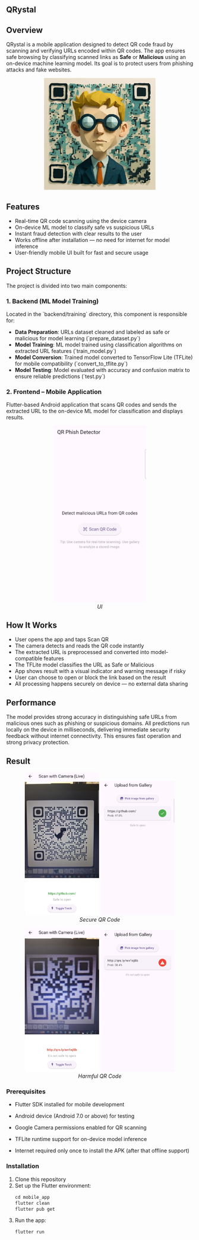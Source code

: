 ## **QRystal**

##  Overview

QRystal is a mobile application designed to detect QR code fraud by scanning and verifying URLs encoded within QR codes. The app ensures safe browsing by classifying scanned links as **Safe** or **Malicious** using an on-device machine learning model. Its goal is to protect users from phishing attacks and fake websites.

<p align="center">
  <img src="resources/logo.jpeg" alt="App Logo" width="300">
  <br>
  
</p>

## Features



*    Real-time QR code scanning using the device camera
*    On-device ML model to classify safe vs suspicious URLs
*    Instant fraud detection with clear results to the user
*    Works offline after installation — no need for internet for model inference
*    User-friendly mobile UI built for fast and secure usage


## Project Structure

The project is divided into two main components:

### 1. Backend (ML Model Training)

Located in the \`backend/training\` directory, this component is responsible for:

- **Data Preparation**: URLs dataset cleaned and labeled as safe or malicious for model learning (\`prepare_dataset.py\`)
- **Model Training**: ML model trained using classification algorithms on extracted URL features (\`train_model.py\`)
- **Model Conversion**: Trained model converted to TensorFlow Lite (TFLite) for mobile compatibility (\`convert_to_tflite.py\`)
- **Model Testing**: Model evaluated with accuracy and confusion matrix to ensure reliable predictions (\`test.py\`)


### 2. Frontend – Mobile Application

Flutter-based Android application that scans QR codes and sends the extracted URL to the on-device ML model for classification and displays results.
<p align="center">
  <img src="resources/UI.jpg" alt="Safe URL Result" width="250">
  <br>
  <em>UI</em>
</p>


## How It Works

*   User opens the app and taps Scan QR
*   The camera detects and reads the QR code instantly
*   The extracted URL is preprocessed and converted into model-compatible features
*   The TFLite model classifies the URL as Safe or Malicious
*   App shows result with a visual indicator and warning message if risky
*   User can choose to open or block the link based on the result
*   All processing happens securely on device — no external data sharing


## Performance

The model provides strong accuracy in distinguishing safe URLs from malicious ones such as phishing or suspicious domains. All predictions run locally on the device in milliseconds, delivering immediate security feedback without internet connectivity. This ensures fast operation and strong privacy protection.

## Result


<p align="center">
  <img src="resources/result/Github1.jpg" alt="Safe URL Result" width="200">
  <img src="resources/result/Github2.jpg" alt="Safe URL Result" width="200">
  <br>
  <em>Secure QR Code</em>
</p>

<p align="center">
  <img src="resources/result/Spam.jpg" alt="Malicious URL Result" width="200">
  <img src="resources/result/Spam1.jpg" alt="Malicious URL Result" width="200">
  <br>
  <em>Harmful QR Code</em>
</p>


### Prerequisites

- Flutter SDK installed for mobile development

- Android device (Android 7.0 or above) for testing

- Google Camera permissions enabled for QR scanning

- TFLite runtime support for on-device model inference

- Internet required only once to install the APK (after that offline support)

### Installation

1. Clone this repository
2. Set up the Flutter environment:
   ```
   cd mobile_app
   flutter clean
   flutter pub get
   ```
3. Run the app:
   ```
   flutter run
   ```


